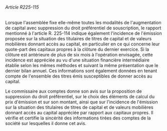 ###### Article R225-115

Lorsque l'assemblée fixe elle-même toutes les modalités de l'augmentation de capital avec suppression du droit préférentiel de souscription, le rapport mentionné à l'article R. 225-114 indique également l'incidence de l'émission proposée sur la situation des titulaires de titres de capital et de valeurs mobilières donnant accès au capital, en particulier en ce qui concerne leur quote-part des capitaux propres à la clôture du dernier exercice. Si la clôture est antérieure de plus de six mois à l'opération envisagée, cette incidence est appréciée au vu d'une situation financière intermédiaire établie selon les mêmes méthodes et suivant la même présentation que le dernier bilan annuel. Ces informations sont également données en tenant compte de l'ensemble des titres émis susceptibles de donner accès au capital.

Le commissaire aux comptes donne son avis sur la proposition de suppression du droit préférentiel, sur le choix des éléments de calcul du prix d'émission et sur son montant, ainsi que sur l'incidence de l'émission sur la situation des titulaires de titres de capital et de valeurs mobilières donnant accès au capital appréciée par rapport aux capitaux propres. Il vérifie et certifie la sincérité des informations tirées des comptes de la société sur lesquelles il donne cet avis.

